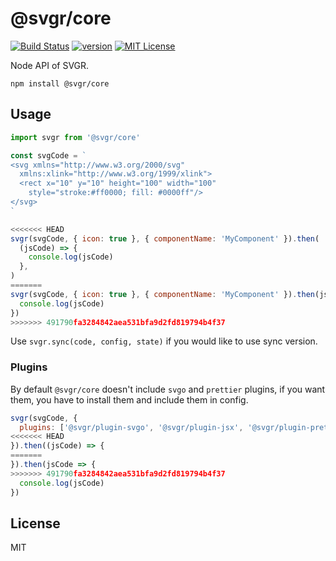 # @svgr/core

[![Build Status][build-badge]][build]
[![version][version-badge]][package]
[![MIT License][license-badge]][license]

Node API of SVGR.

```
npm install @svgr/core
```

## Usage

```js
import svgr from '@svgr/core'

const svgCode = `
<svg xmlns="http://www.w3.org/2000/svg"
  xmlns:xlink="http://www.w3.org/1999/xlink">
  <rect x="10" y="10" height="100" width="100"
    style="stroke:#ff0000; fill: #0000ff"/>
</svg>
`

<<<<<<< HEAD
svgr(svgCode, { icon: true }, { componentName: 'MyComponent' }).then(
  (jsCode) => {
    console.log(jsCode)
  },
)
=======
svgr(svgCode, { icon: true }, { componentName: 'MyComponent' }).then(jsCode => {
  console.log(jsCode)
})
>>>>>>> 491790fa3284842aea531bfa9d2fd819794b4f37
```

Use `svgr.sync(code, config, state)` if you would like to use sync version.

### Plugins

By default `@svgr/core` doesn't include `svgo` and `prettier` plugins, if you want them, you have to install them and include them in config.

```js
svgr(svgCode, {
  plugins: ['@svgr/plugin-svgo', '@svgr/plugin-jsx', '@svgr/plugin-prettier'],
<<<<<<< HEAD
}).then((jsCode) => {
=======
}).then(jsCode => {
>>>>>>> 491790fa3284842aea531bfa9d2fd819794b4f37
  console.log(jsCode)
})
```

## License

MIT

[build-badge]: https://img.shields.io/travis/smooth-code/svgr.svg?style=flat-square
[build]: https://travis-ci.org/smooth-code/svgr
[version-badge]: https://img.shields.io/npm/v/@svgr/core.svg?style=flat-square
[package]: https://www.npmjs.com/package/@svgr/core
[license-badge]: https://img.shields.io/npm/l/@svgr/core.svg?style=flat-square
[license]: https://github.com/smooth-code/svgr/blob/master/LICENSE

```

```
